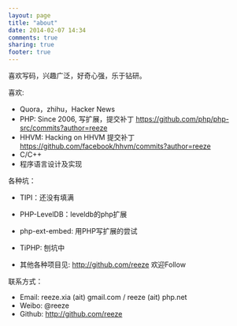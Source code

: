 ```yaml
---
layout: page
title: "about"
date: 2014-02-07 14:34
comments: true
sharing: true
footer: true
---
```


喜欢写码，兴趣广泛，好奇心强，乐于钻研。

喜欢:
- Quora，zhihu，Hacker News
- PHP: Since 2006, 写扩展，提交补丁 <https://github.com/php/php-src/commits?author=reeze>
- HHVM: Hacking on HHVM 提交补丁 <https://github.com/facebook/hhvm/commits?author=reeze>
- C/C++
- 程序语言设计及实现

各种坑：

- TIPI：还没有填满
- PHP-LevelDB：leveldb的php扩展
- php-ext-embed: 用PHP写扩展的尝试
- TiPHP: 刨坑中

- 其他各种项目见: <http://github.com/reeze> 欢迎Follow

联系方式：

- Email: reeze.xia (ait) gmail.com / reeze (ait) php.net
- Weibo: @reeze
- Github: <http://github.com/reeze>

